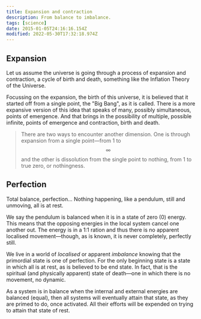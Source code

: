 ```yaml
---
title: Expansion and contraction
description: From balance to imbalance.
tags: [science]
date: 2015-01-05T24:16:16.154Z
modified: 2022-05-30T17:32:18.974Z
---
```


## Expansion

Let us assume the universe is going through a process of expansion and contraction, a cycle of birth and death, something like the Inflation Theory of the Universe.

Focussing on the expansion, the birth of this universe, it is believed that it started off from a single point, the "Big Bang", as it is called. There is a more expansive version of this idea that speaks of many, possibly simultaneous, points of emergence. And that brings in the possibility of multiple, possible infinite, points of emergence and contraction, birth and death.

> There are two ways to encounter another dimension. One is through expansion from a single point&mdash;from 1 to $$\infty$$ and the other is dissolution from the single point to nothing, from 1 to true zero, or nothingness.

## Perfection

Total balance, perfection...
Nothing happening, like a pendulum,
still and unmoving, all is at rest.

We say the pendulum is balanced when it is in a state of zero (0) energy. This means that the opposing energies in the local system cancel one another out. The energy is in a 1:1 ration and thus there is no apparent localised movement&mdash;though, as is known, it is never completely, perfectly still.

We live in a world of _localised_ or apparent _imbalance_ knowing that the primordial state is one of perfection. For the only beginning state is a state in which all is at rest, as is believed to be end state. In fact, that is the spiritual (and physically apparent) state of death&mdash;one in which there is no movement, no dynamic.

As a system is in balance when the internal and external energies are balanced (equal), then all systems will eventually attain that state, as they are primed to do, once activated. All their efforts will be expended on trying to attain that state of rest.
